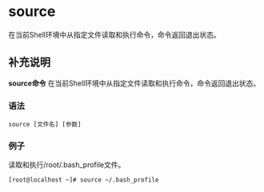 source
===

在当前Shell环境中从指定文件读取和执行命令，命令返回退出状态。

## 补充说明

**source命令** 在当前Shell环境中从指定文件读取和执行命令，命令返回退出状态。

### 语法  

```
source [文件名] [参数]
```

### 例子

读取和执行/root/.bash_profile文件。

```bash
[root@localhost ~]# source ~/.bash_profile
```

<!-- Linux命令行搜索引擎：https://jaywcjlove.github.io/linux-command/ -->

